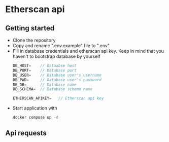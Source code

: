# Etherscan api

## Getting started

 - Clone the repository
 - Copy and rename ".env.example" file to ".env"
 - Fill in database credentials and etherscan api key. Keep in mind that you haven't to bootstrap database by yourself
    ```js
    DB_HOST=    // Dataabse host
    DB_PORT=    // Database port
    DB_USER=    // Database user's username
    DB_PWD=     // Database user's password
    DB_DB=      // Database name
    DB_SCHEMA=  // Database schema name

    ETHERSCAN_APIKEY=   // Etherscan api key
    ```
 - Start application with 
   ```sh
   docker compose up -d
   ```

## Api requests
